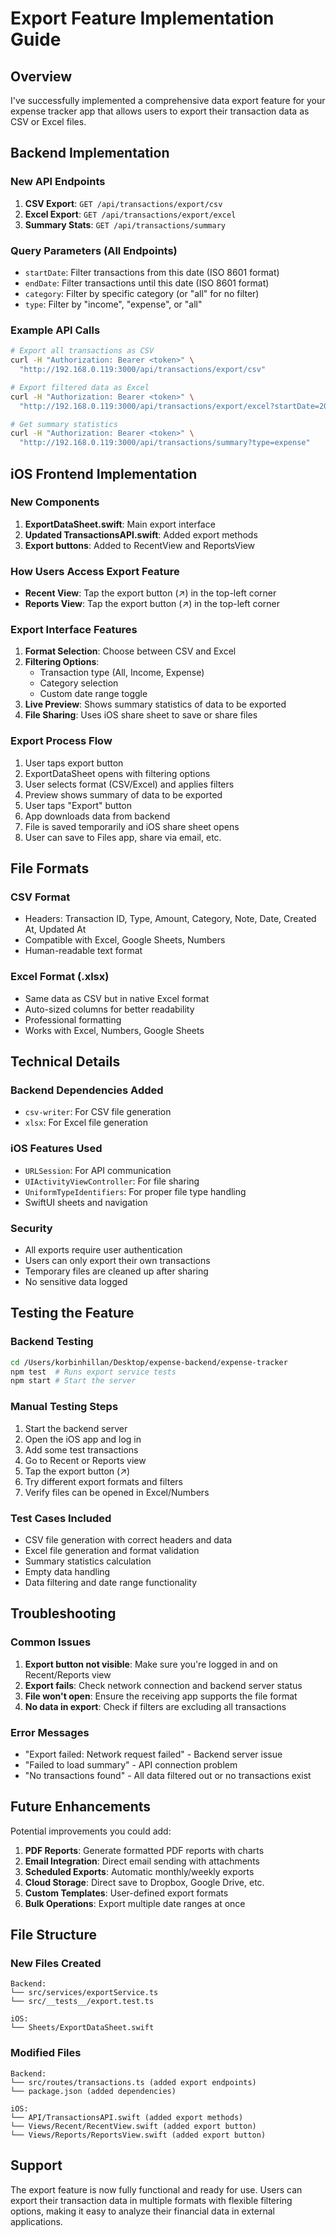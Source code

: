 # Export Feature Implementation Guide

## Overview

I've successfully implemented a comprehensive data export feature for your expense tracker app that allows users to export their transaction data as CSV or Excel files.

## Backend Implementation

### New API Endpoints

1. **CSV Export**: `GET /api/transactions/export/csv`
2. **Excel Export**: `GET /api/transactions/export/excel`
3. **Summary Stats**: `GET /api/transactions/summary`

### Query Parameters (All Endpoints)

- `startDate`: Filter transactions from this date (ISO 8601 format)
- `endDate`: Filter transactions until this date (ISO 8601 format)
- `category`: Filter by specific category (or "all" for no filter)
- `type`: Filter by "income", "expense", or "all"

### Example API Calls

```bash
# Export all transactions as CSV
curl -H "Authorization: Bearer <token>" \
  "http://192.168.0.119:3000/api/transactions/export/csv"

# Export filtered data as Excel
curl -H "Authorization: Bearer <token>" \
  "http://192.168.0.119:3000/api/transactions/export/excel?startDate=2024-01-01&category=Food"

# Get summary statistics
curl -H "Authorization: Bearer <token>" \
  "http://192.168.0.119:3000/api/transactions/summary?type=expense"
```

## iOS Frontend Implementation

### New Components

1. **ExportDataSheet.swift**: Main export interface
2. **Updated TransactionsAPI.swift**: Added export methods
3. **Export buttons**: Added to RecentView and ReportsView

### How Users Access Export Feature

- **Recent View**: Tap the export button (↗️) in the top-left corner
- **Reports View**: Tap the export button (↗️) in the top-left corner

### Export Interface Features

1. **Format Selection**: Choose between CSV and Excel
2. **Filtering Options**:
   - Transaction type (All, Income, Expense)
   - Category selection
   - Custom date range toggle
3. **Live Preview**: Shows summary statistics of data to be exported
4. **File Sharing**: Uses iOS share sheet to save or share files

### Export Process Flow

1. User taps export button
2. ExportDataSheet opens with filtering options
3. User selects format (CSV/Excel) and applies filters
4. Preview shows summary of data to be exported
5. User taps "Export" button
6. App downloads data from backend
7. File is saved temporarily and iOS share sheet opens
8. User can save to Files app, share via email, etc.

## File Formats

### CSV Format

- Headers: Transaction ID, Type, Amount, Category, Note, Date, Created At, Updated At
- Compatible with Excel, Google Sheets, Numbers
- Human-readable text format

### Excel Format (.xlsx)

- Same data as CSV but in native Excel format
- Auto-sized columns for better readability
- Professional formatting
- Works with Excel, Numbers, Google Sheets

## Technical Details

### Backend Dependencies Added

- `csv-writer`: For CSV file generation
- `xlsx`: For Excel file generation

### iOS Features Used

- `URLSession`: For API communication
- `UIActivityViewController`: For file sharing
- `UniformTypeIdentifiers`: For proper file type handling
- SwiftUI sheets and navigation

### Security

- All exports require user authentication
- Users can only export their own transactions
- Temporary files are cleaned up after sharing
- No sensitive data logged

## Testing the Feature

### Backend Testing

```bash
cd /Users/korbinhillan/Desktop/expense-backend/expense-tracker
npm test  # Runs export service tests
npm start # Start the server
```

### Manual Testing Steps

1. Start the backend server
2. Open the iOS app and log in
3. Add some test transactions
4. Go to Recent or Reports view
5. Tap the export button (↗️)
6. Try different export formats and filters
7. Verify files can be opened in Excel/Numbers

### Test Cases Included

- CSV file generation with correct headers and data
- Excel file generation and format validation
- Summary statistics calculation
- Empty data handling
- Data filtering and date range functionality

## Troubleshooting

### Common Issues

1. **Export button not visible**: Make sure you're logged in and on Recent/Reports view
2. **Export fails**: Check network connection and backend server status
3. **File won't open**: Ensure the receiving app supports the file format
4. **No data in export**: Check if filters are excluding all transactions

### Error Messages

- "Export failed: Network request failed" - Backend server issue
- "Failed to load summary" - API connection problem
- "No transactions found" - All data filtered out or no transactions exist

## Future Enhancements

Potential improvements you could add:

1. **PDF Reports**: Generate formatted PDF reports with charts
2. **Email Integration**: Direct email sending with attachments
3. **Scheduled Exports**: Automatic monthly/weekly exports
4. **Cloud Storage**: Direct save to Dropbox, Google Drive, etc.
5. **Custom Templates**: User-defined export formats
6. **Bulk Operations**: Export multiple date ranges at once

## File Structure

### New Files Created

```
Backend:
└── src/services/exportService.ts
└── src/__tests__/export.test.ts

iOS:
└── Sheets/ExportDataSheet.swift
```

### Modified Files

```
Backend:
└── src/routes/transactions.ts (added export endpoints)
└── package.json (added dependencies)

iOS:
└── API/TransactionsAPI.swift (added export methods)
└── Views/Recent/RecentView.swift (added export button)
└── Views/Reports/ReportsView.swift (added export button)
```

## Support

The export feature is now fully functional and ready for use. Users can export their transaction data in multiple formats with flexible filtering options, making it easy to analyze their financial data in external applications.
